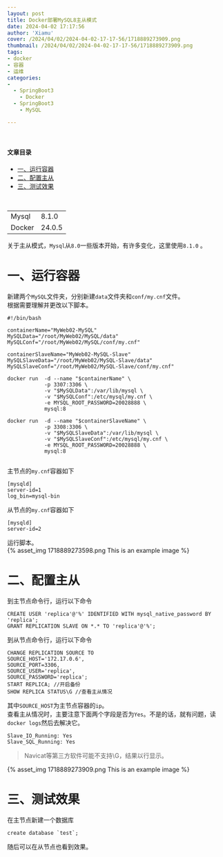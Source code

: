 ```yaml
---
layout: post
title: Docker部署MySQL8主从模式
date: 2024-04-02 17:17:56
author: 'Xiamu'
cover: /2024/04/02/2024-04-02-17-17-56/1718889273909.png
thumbnail: /2024/04/02/2024-04-02-17-17-56/1718889273909.png
tags:
- docker
- 容器
- 运维
categories:
-
  - SpringBoot3
    - Docker
  - SpringBoot3
    - MySQL

---
```

​  

#### 文章目录

- [一、运行容器](#一运行容器)
- [二、配置主从](#二配置主从)
- [三、测试效果](#三测试效果)

<br />

|        |        |
|--------|--------|
| Mysql  | 8.1.0  |
| Docker | 24.0.5 |

关于主从模式，`Mysql`从`8.0`一些版本开始，有许多变化，这里使用`8.1.0` 。

# 一、运行容器

新建两个`MySQL`文件夹，分别新建`data`文件夹和`conf/my.cnf`文件。  
根据需要理解并更改以下脚本。

```prism language-bash
#!/bin/bash

containerName="MyWeb02-MySQL"
MySQLData="/root/MyWeb02/MySQL/data"
MySQLConf="/root/MyWeb02/MySQL/conf/my.cnf"

containerSlaveName="MyWeb02-MySQL-Slave"
MySQLSlaveData="/root/MyWeb02/MySQL-Slave/data"
MySQLSlaveConf="/root/MyWeb02/MySQL-Slave/conf/my.cnf"

docker run  -d --name "$containerName" \
            -p 3307:3306 \
            -v "$MySQLData":/var/lib/mysql \
            -v "$MySQLConf":/etc/mysql/my.cnf \
            -e MYSQL_ROOT_PASSWORD=20028888 \
            mysql:8

docker run  -d --name "$containerSlaveName" \
            -p 3308:3306 \
            -v "$MySQLSlaveData":/var/lib/mysql \
            -v "$MySQLSlaveConf":/etc/mysql/my.cnf \
            -e MYSQL_ROOT_PASSWORD=20028888 \
            mysql:8
            
```

主节点的`my.cnf`容器如下

```prism language-bash
[mysqld]
server-id=1
log_bin=mysql-bin
```

从节点的`my.cnf`容器如下

```prism language-bash
[mysqld]
server-id=2
```

运行脚本。  
{% asset_img 1718889273598.png This is an example image %}

# 二、配置主从

到主节点命令行，运行以下命令

```prism language-sql
CREATE USER 'replica'@'%' IDENTIFIED WITH mysql_native_password BY 'replica';
GRANT REPLICATION SLAVE ON *.* TO 'replica'@'%';
```

到从节点命令行，运行以下命令

```prism language-sql
CHANGE REPLICATION SOURCE TO 
SOURCE_HOST='172.17.0.6',
SOURCE_PORT=3306,
SOURCE_USER='replica',
SOURCE_PASSWORD='replica';
START REPLICA; //开启备份
SHOW REPLICA STATUS\G //查看主从情况
```

其中`SOURCE_HOST`为主节点容器的`ip`。  
查看主从情况时，主要注意下面两个字段是否为`Yes`。不是的话，就有问题，读`docker logs`然后去解决它。

```prism language-bash
Slave_IO_Running: Yes
Slave_SQL_Running: Yes
```

> Navicat等第三方软件可能不支持\\G，结果以行显示。

{% asset_img 1718889273909.png This is an example image %}

# 三、测试效果

在主节点新建一个数据库

```prism language-bash
create database `test`;
```

随后可以在从节点也看到效果。
